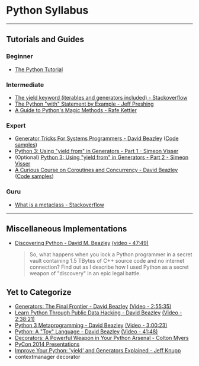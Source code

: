 Python Syllabus
===============
---

Tutorials and Guides
--------------------

### Beginner ###

* [The Python Tutorial](https://docs.python.org/2/tutorial/index.html)

### Intermediate ###

* [The yield keyword (iterables and generators included) - Stackoverflow](http://stackoverflow.com/questions/231767/what-does-the-yield-keyword-do-in-python/231855#231855)
* [The Python "with" Statement by Example - Jeff Preshing](http://preshing.com/20110920/the-python-with-statement-by-example/)
* [A Guide to Python's Magic Methods - Rafe Kettler](http://www.rafekettler.com/magicmethods.html)

### Expert ###

* [Generator Tricks For Systems Programmers - David Beazley](http://www.dabeaz.com/generators/Generators.pdf) ([Code samples](http://www.dabeaz.com/generators/))
* [Python 3: Using "yield from" in Generators - Part 1 - Simeon Visser](http://simeonvisser.com/posts/python-3-using-yield-from-in-generators-part-1.html)
 * (Optional) [Python 3: Using "yield from" in Generators - Part 2 - Simeon Visser](http://simeonvisser.com/posts/python-3-using-yield-from-in-generators-part-2.html)
* [A Curious Course on Coroutines and Concurrency - David Beazley](http://www.dabeaz.com/coroutines/Coroutines.pdf) ([Code samples](http://www.dabeaz.com/coroutines/))

### Guru ###

* [What is a metaclass - Stackoverflow](http://stackoverflow.com/questions/100003/what-is-a-metaclass-in-python/6581949#6581949)

---

Miscellaneous Implementations
-----------------------------

* [Discovering Python - David M. Beazley](https://speakerdeck.com/pycon2014/discovering-python-by-david-beazley) [(video - 47:49)](https://www.youtube.com/watch?v=RZ4Sn-Y7AP8)
	> So, what happens when you lock a Python programmer in a secret vault containing 1.5 TBytes of C++ source code and no internet connection? Find out as I describe how I used Python as a secret weapon of "discovery" in an epic legal battle.


Yet to Categorize
-----------------

* [Generators: The Final Frontier - David Beazley](http://www.dabeaz.com/finalgenerator/FinalGenerator.pdf) [(Video - 2:55:35)](http://www.youtube.com/watch?v=5-qadlG7tWo)
* [Learn Python Through Public Data Hacking - David Beazley](http://www.dabeaz.com/pydata/LearnPyData.pdf) [(Video - 2:38:21)](https://www.youtube.com/watch?v=RrPZza_vZ3w)
* [Python 3 Metaprogramming - David Beazley](http://www.dabeaz.com/py3meta/Py3Meta.pdf) [(Video - 3:00:23)](https://www.youtube.com/watch?v=sPiWg5jSoZI)
* [Python: A "Toy" Language - David Beazley](https://speakerdeck.com/pyconslides/python-a-toy-language-by-david-beazley) [(Video - 41:48)](https://www.youtube.com/watch?v=BWyDA5y6TIg)
* [Decorators: A Powerful Weapon in Your Python Arsenal - Colton Myers](https://speakerdeck.com/pycon2014/decorators-a-powerful-weapon-in-your-python-arsenal-by-colton-myers)
* [PyCon 2014 Presentations](https://speakerdeck.com/pycon2014)
* [Improve Your Python: 'yield' and Generators Explained - Jeff Knupp](http://www.jeffknupp.com/blog/2013/04/07/improve-your-python-yield-and-generators-explained/)
* contextmanager decorator